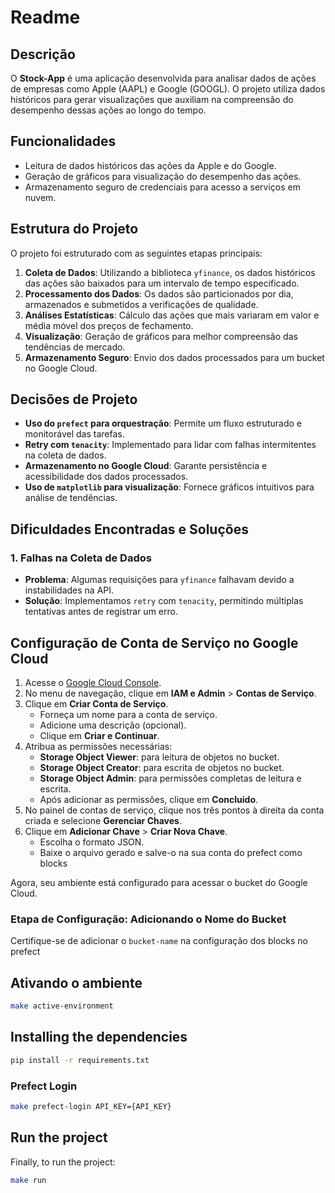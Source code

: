 # Readme

## Descrição

O **Stock-App** é uma aplicação desenvolvida para analisar dados de ações de empresas como Apple (AAPL) e Google (GOOGL). O projeto utiliza dados históricos para gerar visualizações que auxiliam na compreensão do desempenho dessas ações ao longo do tempo.

## Funcionalidades

- Leitura de dados históricos das ações da Apple e do Google.
- Geração de gráficos para visualização do desempenho das ações.
- Armazenamento seguro de credenciais para acesso a serviços em nuvem.


## Estrutura do Projeto
O projeto foi estruturado com as seguintes etapas principais:

1. **Coleta de Dados**: Utilizando a biblioteca `yfinance`, os dados históricos das ações são baixados para um intervalo de tempo especificado.
2. **Processamento dos Dados**: Os dados são particionados por dia, armazenados e submetidos a verificações de qualidade.
3. **Análises Estatísticas**: Cálculo das ações que mais variaram em valor e média móvel dos preços de fechamento.
4. **Visualização**: Geração de gráficos para melhor compreensão das tendências de mercado.
5. **Armazenamento Seguro**: Envio dos dados processados para um bucket no Google Cloud.

## Decisões de Projeto
- **Uso do `prefect` para orquestração**: Permite um fluxo estruturado e monitorável das tarefas.
- **Retry com `tenacity`**: Implementado para lidar com falhas intermitentes na coleta de dados.
- **Armazenamento no Google Cloud**: Garante persistência e acessibilidade dos dados processados.
- **Uso de `matplotlib` para visualização**: Fornece gráficos intuitivos para análise de tendências.

## Dificuldades Encontradas e Soluções
### 1. Falhas na Coleta de Dados
- **Problema**: Algumas requisições para `yfinance` falhavam devido a instabilidades na API.
- **Solução**: Implementamos `retry` com `tenacity`, permitindo múltiplas tentativas antes de registrar um erro.

## Configuração de Conta de Serviço no Google Cloud

1. Acesse o [Google Cloud Console](https://console.cloud.google.com).  
2. No menu de navegação, clique em **IAM e Admin** > **Contas de Serviço**.  
3. Clique em **Criar Conta de Serviço**.  
   - Forneça um nome para a conta de serviço.  
   - Adicione uma descrição (opcional).  
   - Clique em **Criar e Continuar**.  
4. Atribua as permissões necessárias:  
   - **Storage Object Viewer**: para leitura de objetos no bucket.  
   - **Storage Object Creator**: para escrita de objetos no bucket.  
   - **Storage Object Admin**: para permissões completas de leitura e escrita.  
   - Após adicionar as permissões, clique em **Concluído**.  
5. No painel de contas de serviço, clique nos três pontos à direita da conta criada e selecione **Gerenciar Chaves**.  
6. Clique em **Adicionar Chave** > **Criar Nova Chave**.  
   - Escolha o formato JSON.  
   - Baixe o arquivo gerado e salve-o na sua conta do prefect como blocks

Agora, seu ambiente está configurado para acessar o bucket do Google Cloud.

### Etapa de Configuração: Adicionando o Nome do Bucket

Certifique-se de adicionar o `bucket-name` na configuração dos blocks no prefect

## Ativando o ambiente  
```bash
make active-environment
```

## Installing the dependencies
```bash
pip install -r requirements.txt
```

### Prefect Login 

```bash
make prefect-login API_KEY={API_KEY}
```  

## Run the project

Finally, to run the project:

```bash
make run
```  


